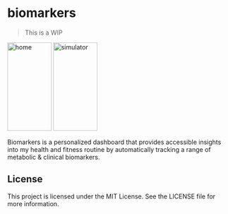 # biomarkers

> This is a WIP

<img src="https://github.com/specbug/biomarkers/assets/27699970/85e1d574-6e93-493c-984c-3771d8a0dff9" alt="home" width="100" height="200">
<img src="https://github.com/specbug/biomarkers/assets/27699970/34af2afa-cc05-446b-b7c1-b2820d3c766c" alt="simulator" width="100" height="200">

Biomarkers is a personalized dashboard that provides accessible insights into my health and fitness routine by automatically tracking a range of metabolic & clinical biomarkers. 

## License
This project is licensed under the MIT License. See the LICENSE file for more information.
